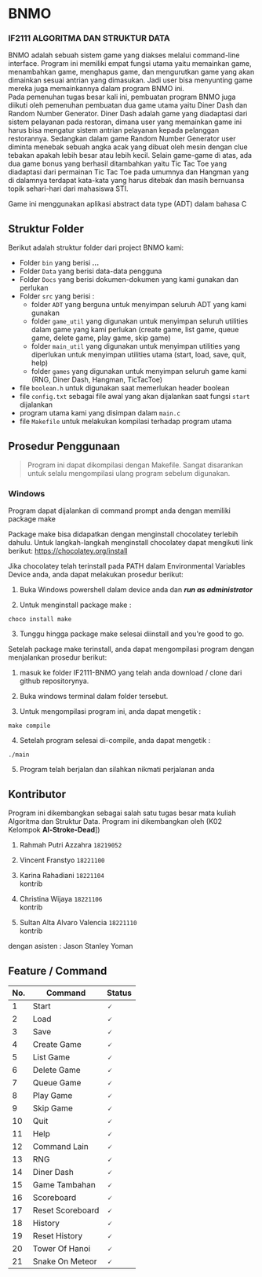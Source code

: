 # BNMO

### IF2111 ALGORITMA DAN STRUKTUR DATA

BNMO adalah sebuah sistem game yang diakses melalui command-line interface. Program ini memiliki empat fungsi utama yaitu memainkan game, menambahkan game, menghapus game, dan mengurutkan game yang akan dimainkan sesuai antrian yang dimasukan. Jadi user bisa menyunting game mereka juga memainkannya dalam program BNMO ini. 
<br/>
Pada pemenuhan tugas besar kali ini, pembuatan program BNMO juga diikuti oleh pemenuhan pembuatan dua game utama yaitu Diner Dash dan Random Number Generator. Diner Dash adalah game yang diadaptasi dari sistem pelayanan pada restoran, dimana user yang memainkan game ini harus bisa mengatur sistem antrian pelayanan kepada pelanggan restorannya. Sedangkan dalam game Random Number Generator user diminta menebak sebuah angka acak yang dibuat oleh mesin dengan clue tebakan apakah lebih besar atau lebih kecil. Selain game-game di atas, ada dua game bonus yang berhasil ditambahkan yaitu Tic Tac Toe yang diadaptasi dari permainan Tic Tac Toe pada umumnya dan Hangman yang di dalamnya terdapat kata-kata yang harus ditebak dan masih bernuansa topik sehari-hari dari mahasiswa STI. 
<br/>

Game ini menggunakan aplikasi abstract data type (ADT) dalam bahasa C

## Struktur Folder
Berikut adalah struktur folder dari project BNMO kami:
- Folder `bin` yang berisi ***...***
- Folder `Data` yang berisi data-data pengguna
- Folder `Docs` yang berisi dokumen-dokumen yang kami gunakan dan perlukan
- Folder `src` yang berisi :
    - folder `ADT` yang berguna untuk menyimpan seluruh ADT yang kami gunakan
    - folder `game_util` yang digunakan untuk menyimpan seluruh utilities dalam game yang kami perlukan (create game, list game, queue game, delete game, play game, skip game)
    - folder `main_util` yang digunakan untuk menyimpan utilities yang diperlukan untuk menyimpan utilities utama (start, load, save, quit, help)
    - folder `games` yang digunakan untuk menyimpan seluruh game kami (RNG, Diner Dash, Hangman, TicTacToe)
- file `boolean.h` untuk digunakan saat memerlukan header boolean
- file `config.txt` sebagai file awal yang akan dijalankan saat fungsi `start` dijalankan
- program utama kami yang disimpan dalam `main.c`
- file `Makefile` untuk melakukan kompilasi terhadap program utama

## Prosedur Penggunaan
> Program ini dapat dikompilasi dengan Makefile. Sangat disarankan untuk selalu mengompilasi ulang program sebelum digunakan.

### Windows

Program dapat dijalankan di command prompt anda dengan memiliki package make

Package make bisa didapatkan dengan menginstall chocolatey terlebih dahulu.
Untuk langkah-langkah menginstall chocolatey dapat mengikuti link berikut:
https://chocolatey.org/install

Jika chocolatey telah terinstall pada PATH dalam Environmental Variables Device anda, anda dapat melakukan prosedur berikut:
1. Buka Windows powershell dalam device anda dan ***run as administrator***

2. Untuk menginstall package make : 
```
choco install make
```
3. Tunggu hingga package make selesai diinstall and you're good to go.

Setelah package make terinstall, anda dapat mengompilasi program dengan menjalankan prosedur berikut:
1. masuk ke folder IF2111-BNMO yang telah anda download / clone dari github repositorynya.

2. Buka windows terminal dalam folder tersebut.

3. Untuk mengompilasi program ini, anda dapat mengetik  :
```
make compile
```

4. Setelah program selesai di-compile, anda dapat mengetik :
```
./main
```

5. Program telah berjalan dan silahkan nikmati perjalanan anda

## Kontributor
Program ini dikembangkan sebagai salah satu tugas besar mata kuliah Algoritma dan Struktur Data. Program ini dikembangkan oleh (K02 Kelompok **Al-Stroke-Dead**])
1. Rahmah Putri Azzahra `18219052`<br/>
    
2. Vincent Franstyo `18221100`<br/>
    
3. Karina Rahadiani `18221104`<br/>
    kontrib
4. Christina Wijaya `18221106`<br/>
    kontrib
5. Sultan Alta Alvaro Valencia `18221110`<br/>
    kontrib

dengan asisten : Jason Stanley Yoman

## Feature / Command
|No.    |Command        |Status     |
|----   | ------        | -----    |
|1      |Start          | 🗸        |
|2      |Load           | 🗸        |
|3      |Save           | 🗸        |
|4      |Create Game    | 🗸        |
|5      |List Game      | 🗸        |
|6      |Delete Game    | 🗸        |
|7      |Queue Game     | 🗸        |
|8      |Play Game      | 🗸        |
|9      |Skip Game      | 🗸        |
|10     |Quit           | 🗸        |
|11     |Help           | 🗸        |
|12     |Command Lain   | 🗸        |
|13     |RNG            | 🗸        |
|14     |Diner Dash     | 🗸        |
|15     |Game Tambahan  | 🗸        |
|16     |Scoreboard     | 🗸        |
|17     |Reset Scoreboard| 🗸       |
|18     |History        | 🗸        |
|19     |Reset History  | 🗸        |
|20     |Tower Of Hanoi | 🗸        |
|21     |Snake On Meteor| 🗸        |



